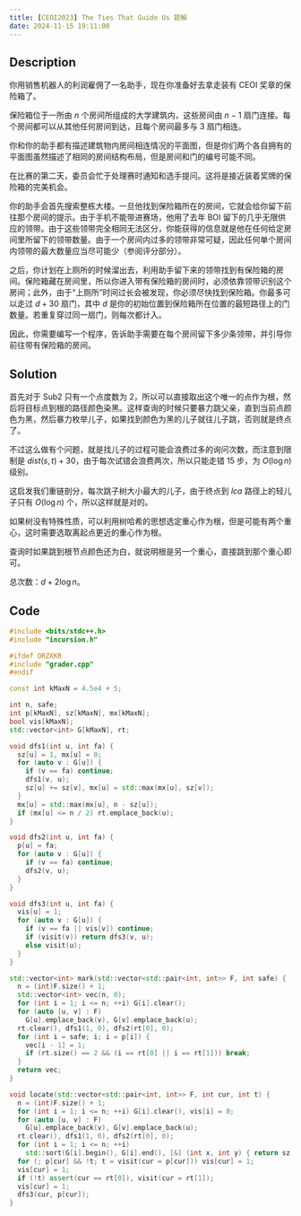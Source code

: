 ```yaml
---
title: [CEOI2023] The Ties That Guide Us 题解
date: 2024-11-15 19:11:00
---
```


## Description

你用销售机器人的利润雇佣了一名助手，现在你准备好去拿走装有 CEOI 奖章的保险箱了。

保险箱位于一所由 $n$ 个房间所组成的大学建筑内，这些房间由 $n-1$ 扇门连接。每个房间都可以从其他任何房间到达，且每个房间最多与 $3$ 扇门相连。

你和你的助手都有描述建筑物内房间相连情况的平面图，但是你们两个各自拥有的平面图虽然描述了相同的房间结构布局，但是房间和门的编号可能不同。

在比赛的第二天，委员会忙于处理赛时通知和选手提问。这将是接近装着奖牌的保险箱的完美机会。

你的助手会首先搜索整栋大楼。一旦他找到保险箱所在的房间，它就会给你留下前往那个房间的提示。由于手机不能带进赛场，他用了去年 BOI 留下的几乎无限供应的领带。由于这些领带完全相同无法区分，你能获得的信息就是他在任何给定房间里所留下的领带数量。由于一个房间内过多的领带非常可疑，因此任何单个房间内领带的最大数量应当尽可能少（参阅评分部分）。

之后，你计划在上厕所的时候溜出去，利用助手留下来的领带找到有保险箱的房间。保险箱藏在房间里，所以你进入带有保险箱的房间时，必须依靠领带识别这个房间；此外，由于“上厕所”时间过长会被发现，你必须尽快找到保险箱。你最多可以走过 $d+30$ 扇门，其中 $d$ 是你的初始位置到保险箱所在位置的最短路径上的门数量。若重复穿过同一扇门，则每次都计入。

因此，你需要编写一个程序，告诉助手需要在每个房间留下多少条领带，并引导你前往带有保险箱的房间。

## Solution

首先对于 Sub2 只有一个点度数为 $2$，所以可以直接取出这个唯一的点作为根，然后将目标点到根的路径颜色染黑。这样查询的时候只要暴力跳父亲，直到当前点颜色为黑，然后暴力枚举儿子，如果找到颜色为黑的儿子就往儿子跳，否则就是终点了。

不过这么做有个问题，就是找儿子的过程可能会浪费过多的询问次数，而注意到限制是 $dist(s,t)+30$，由于每次试错会浪费两次，所以只能走错 $15$ 步，为 $O(\log n)$ 级别。

这启发我们重链剖分，每次跳子树大小最大的儿子，由于终点到 $lca$ 路径上的轻儿子只有 $O(\log n)$ 个，所以这样就是对的。

如果树没有特殊性质，可以利用树哈希的思想选定重心作为根，但是可能有两个重心，这时需要选取离起点更近的重心作为根。

查询时如果跳到根节点颜色还为白，就说明根是另一个重心，直接跳到那个重心即可。

总次数：$d+2\log n$。

## Code

```cpp
#include <bits/stdc++.h>
#include "incursion.h"

#ifdef ORZXKR
#include "grader.cpp"
#endif

const int kMaxN = 4.5e4 + 5;

int n, safe;
int p[kMaxN], sz[kMaxN], mx[kMaxN];
bool vis[kMaxN];
std::vector<int> G[kMaxN], rt;

void dfs1(int u, int fa) {
  sz[u] = 1, mx[u] = 0;
  for (auto v : G[u]) {
    if (v == fa) continue;
    dfs1(v, u);
    sz[u] += sz[v], mx[u] = std::max(mx[u], sz[v]);
  }
  mx[u] = std::max(mx[u], n - sz[u]);
  if (mx[u] <= n / 2) rt.emplace_back(u);
}

void dfs2(int u, int fa) {
  p[u] = fa;
  for (auto v : G[u]) {
    if (v == fa) continue;
    dfs2(v, u);
  }
}

void dfs3(int u, int fa) {
  vis[u] = 1;
  for (auto v : G[u]) {
    if (v == fa || vis[v]) continue;
    if (visit(v)) return dfs3(v, u);
    else visit(u);
  }
}

std::vector<int> mark(std::vector<std::pair<int, int>> F, int safe) {
  n = (int)F.size() + 1;
  std::vector<int> vec(n, 0);
  for (int i = 1; i <= n; ++i) G[i].clear();
  for (auto [u, v] : F)
    G[u].emplace_back(v), G[v].emplace_back(u);
  rt.clear(), dfs1(1, 0), dfs2(rt[0], 0);
  for (int i = safe; i; i = p[i]) {
    vec[i - 1] = 1;
    if (rt.size() == 2 && (i == rt[0] || i == rt[1])) break;
  }
  return vec;
}

void locate(std::vector<std::pair<int, int>> F, int cur, int t) {
  n = (int)F.size() + 1;
  for (int i = 1; i <= n; ++i) G[i].clear(), vis[i] = 0;
  for (auto [u, v] : F)
    G[u].emplace_back(v), G[v].emplace_back(u);
  rt.clear(), dfs1(1, 0), dfs2(rt[0], 0);
  for (int i = 1; i <= n; ++i)
    std::sort(G[i].begin(), G[i].end(), [&] (int x, int y) { return sz[x] > sz[y]; });
  for (; p[cur] && !t; t = visit(cur = p[cur])) vis[cur] = 1;
  vis[cur] = 1;
  if (!t) assert(cur == rt[0]), visit(cur = rt[1]);
  vis[cur] = 1;
  dfs3(cur, p[cur]);
}
```